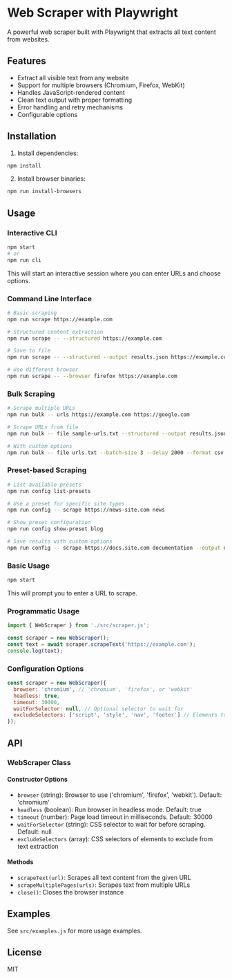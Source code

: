 # Web Scraper with Playwright

A powerful web scraper built with Playwright that extracts all text content from websites.

## Features

- Extract all visible text from any website
- Support for multiple browsers (Chromium, Firefox, WebKit)
- Handles JavaScript-rendered content
- Clean text output with proper formatting
- Error handling and retry mechanisms
- Configurable options

## Installation

1. Install dependencies:
```bash
npm install
```

2. Install browser binaries:
```bash
npm run install-browsers
```

## Usage

### Interactive CLI

```bash
npm start
# or
npm run cli
```

This will start an interactive session where you can enter URLs and choose options.

### Command Line Interface

```bash
# Basic scraping
npm run scrape https://example.com

# Structured content extraction
npm run scrape -- --structured https://example.com

# Save to file
npm run scrape -- --structured --output results.json https://example.com

# Use different browser
npm run scrape -- --browser firefox https://example.com
```

### Bulk Scraping

```bash
# Scrape multiple URLs
npm run bulk -- urls https://example.com https://google.com

# Scrape URLs from file
npm run bulk -- file sample-urls.txt --structured --output results.json

# With custom options
npm run bulk -- file urls.txt --batch-size 3 --delay 2000 --format csv
```

### Preset-based Scraping

```bash
# List available presets
npm run config list-presets

# Use a preset for specific site types
npm run config -- scrape https://news-site.com news

# Show preset configuration
npm run config show-preset blog

# Save results with custom options
npm run config -- scrape https://docs.site.com documentation --output docs.json
```

### Basic Usage

```bash
npm start
```

This will prompt you to enter a URL to scrape.

### Programmatic Usage

```javascript
import { WebScraper } from './src/scraper.js';

const scraper = new WebScraper();
const text = await scraper.scrapeText('https://example.com');
console.log(text);
```

### Configuration Options

```javascript
const scraper = new WebScraper({
  browser: 'chromium', // 'chromium', 'firefox', or 'webkit'
  headless: true,
  timeout: 30000,
  waitForSelector: null, // Optional selector to wait for
  excludeSelectors: ['script', 'style', 'nav', 'footer'] // Elements to exclude
});
```

## API

### WebScraper Class

#### Constructor Options

- `browser` (string): Browser to use ('chromium', 'firefox', 'webkit'). Default: 'chromium'
- `headless` (boolean): Run browser in headless mode. Default: true
- `timeout` (number): Page load timeout in milliseconds. Default: 30000
- `waitForSelector` (string): CSS selector to wait for before scraping. Default: null
- `excludeSelectors` (array): CSS selectors of elements to exclude from text extraction

#### Methods

- `scrapeText(url)`: Scrapes all text content from the given URL
- `scrapeMultiplePages(urls)`: Scrapes text from multiple URLs
- `close()`: Closes the browser instance

## Examples

See `src/examples.js` for more usage examples.

## License

MIT